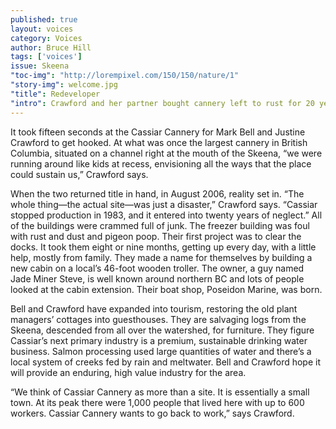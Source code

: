 ```yaml
---
published: true
layout: voices
category: Voices
author: Bruce Hill
tags: ['voices']
issue: Skeena
"toc-img": "http://lorempixel.com/150/150/nature/1"
"story-img": welcome.jpg
"title": Redeveloper
"intro": Crawford and her partner bought cannery left to rust for 20 years. 
---
```


It took fifteen seconds at the Cassiar Cannery for Mark Bell and Justine Crawford to get hooked. At what was once the largest cannery in British Columbia, situated on a channel right at the mouth of the Skeena, “we were running around like kids at recess, envisioning all the ways that the place could sustain us,” Crawford says. 

When the two returned title in hand, in August 2006, reality set in. “The whole thing—the actual site—was just a disaster,” Crawford says. “Cassiar stopped production in 1983, and it entered into twenty years of neglect.”  All of the buildings were crammed full of junk. The freezer building was foul with rust and dust and pigeon poop. Their first project was to clear the docks.  It took them eight or nine months, getting up every day, with a little help, mostly from family. They made a name for themselves by building a new cabin on a local’s 46-foot wooden troller. The owner, a guy named Jade Miner Steve, is well known around northern BC and lots of people looked at the cabin extension.  Their boat shop, Poseidon Marine, was born.

Bell and Crawford have expanded into tourism, restoring the old plant managers’ cottages into guesthouses. They are salvaging logs from the Skeena, descended from all over the watershed, for furniture. They figure Cassiar’s next primary industry is a premium, sustainable drinking water business. Salmon processing used large quantities of water and there’s a local system of creeks fed by rain and meltwater. Bell and Crawford hope it will provide an enduring, high value industry for the area.  

“We think of Cassiar Cannery as more than a site. It is essentially a small town. At its peak there were 1,000 people that lived here with up to 600 workers. Cassiar Cannery wants to go back to work,” says Crawford.

